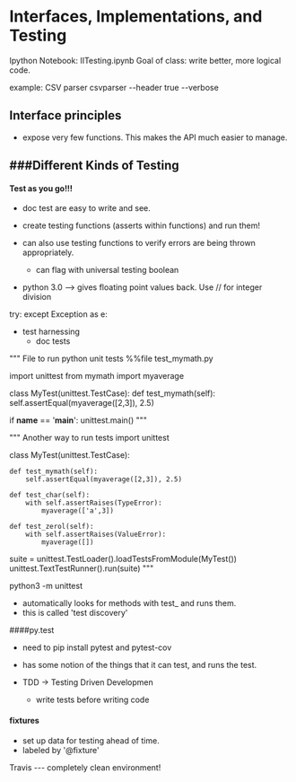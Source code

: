 # Interfaces, Implementations, and Testing

Ipython Notebook: IITesting.ipynb
Goal of class: write better, more logical code.

example: CSV parser
csvparser --header true --verbose

Interface principles
--------------------
- expose very few functions. This makes the API much easier to manage.

###Different Kinds of Testing
--------------------------
#### Test as you go!!!
- doc test are easy to write and see.

- create testing functions (asserts within functions) and run them!
- can also use testing functions to verify errors are being thrown appropriately.
    - can flag with universal testing boolean
- python 3.0 --> gives floating point values back. Use // for integer division

try:
    <expression to try>
except Exception as e:
    <error handling here>

- test harnessing
    - doc tests

""" File to run python unit tests
%%file test_mymath.py

import unittest
from mymath import myaverage

class MyTest(unittest.TestCase):
    def test_mymath(self):
        self.assertEqual(myaverage([2,3]), 2.5)

if __name__ == '__main__':
    unittest.main()
"""

""" Another way to run tests
import unittest

class MyTest(unittest.TestCase):

    def test_mymath(self):
        self.assertEqual(myaverage([2,3]), 2.5)

    def test_char(self):
        with self.assertRaises(TypeError):
            myaverage(['a',3])

    def test_zerol(self):
        with self.assertRaises(ValueError):
            myaverage([])


suite = unittest.TestLoader().loadTestsFromModule(MyTest())
unittest.TextTestRunner().run(suite)
"""

python3 -m unittest
- automatically looks for methods with test_ and runs them.
- this is called 'test discovery'

####py.test
- need to pip install pytest and pytest-cov
- has some notion of the things that it can test, and runs the test.

- TDD -> Testing Driven Developmen
    - write tests before writing code

#### fixtures
- set up data for testing ahead of time.
- labeled by '@fixture'


Travis --- completely clean environment!
